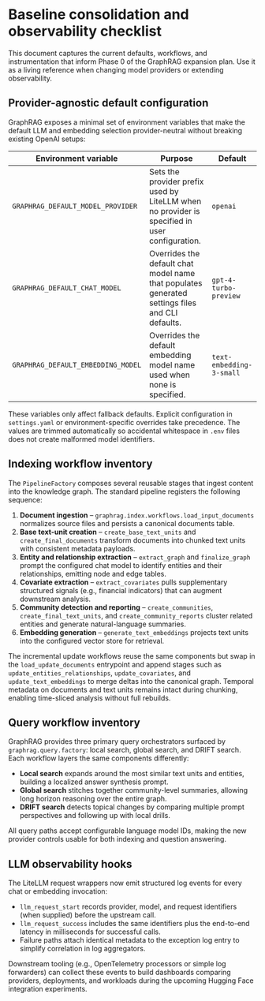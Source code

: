 # Baseline consolidation and observability checklist

This document captures the current defaults, workflows, and instrumentation that
inform Phase 0 of the GraphRAG expansion plan. Use it as a living reference when
changing model providers or extending observability.

## Provider-agnostic default configuration

GraphRAG exposes a minimal set of environment variables that make the default
LLM and embedding selection provider-neutral without breaking existing OpenAI
setups:

| Environment variable | Purpose | Default |
| --- | --- | --- |
| `GRAPHRAG_DEFAULT_MODEL_PROVIDER` | Sets the provider prefix used by LiteLLM when no provider is specified in user configuration. | `openai` |
| `GRAPHRAG_DEFAULT_CHAT_MODEL` | Overrides the default chat model name that populates generated settings files and CLI defaults. | `gpt-4-turbo-preview` |
| `GRAPHRAG_DEFAULT_EMBEDDING_MODEL` | Overrides the default embedding model name used when none is specified. | `text-embedding-3-small` |

These variables only affect fallback defaults. Explicit configuration in
`settings.yaml` or environment-specific overrides take precedence. The values
are trimmed automatically so accidental whitespace in `.env` files does not
create malformed model identifiers.

## Indexing workflow inventory

The `PipelineFactory` composes several reusable stages that ingest content into
the knowledge graph. The standard pipeline registers the following sequence:

1. **Document ingestion** – `graphrag.index.workflows.load_input_documents`
   normalizes source files and persists a canonical documents table.
2. **Base text-unit creation** – `create_base_text_units` and
   `create_final_documents` transform documents into chunked text units with
   consistent metadata payloads.
3. **Entity and relationship extraction** – `extract_graph` and
   `finalize_graph` prompt the configured chat model to identify entities and
   their relationships, emitting node and edge tables.
4. **Covariate extraction** – `extract_covariates` pulls supplementary
   structured signals (e.g., financial indicators) that can augment downstream
   analysis.
5. **Community detection and reporting** – `create_communities`,
   `create_final_text_units`, and `create_community_reports` cluster related
   entities and generate natural-language summaries.
6. **Embedding generation** – `generate_text_embeddings` projects text units
   into the configured vector store for retrieval.

The incremental update workflows reuse the same components but swap in the
`load_update_documents` entrypoint and append stages such as
`update_entities_relationships`, `update_covariates`, and
`update_text_embeddings` to merge deltas into the canonical graph. Temporal
metadata on documents and text units remains intact during chunking, enabling
time-sliced analysis without full rebuilds.

## Query workflow inventory

GraphRAG provides three primary query orchestrators surfaced by
`graphrag.query.factory`: local search, global search, and DRIFT search. Each
workflow layers the same components differently:

- **Local search** expands around the most similar text units and entities,
  building a localized answer synthesis prompt.
- **Global search** stitches together community-level summaries, allowing long
  horizon reasoning over the entire graph.
- **DRIFT search** detects topical changes by comparing multiple prompt
  perspectives and following up with local drills.

All query paths accept configurable language model IDs, making the new provider
controls usable for both indexing and question answering.

## LLM observability hooks

The LiteLLM request wrappers now emit structured log events for every chat or
embedding invocation:

- `llm_request_start` records provider, model, and request identifiers (when
  supplied) before the upstream call.
- `llm_request_success` includes the same identifiers plus the end-to-end latency
  in milliseconds for successful calls.
- Failure paths attach identical metadata to the exception log entry to simplify
  correlation in log aggregators.

Downstream tooling (e.g., OpenTelemetry processors or simple log forwarders)
can collect these events to build dashboards comparing providers, deployments,
and workloads during the upcoming Hugging Face integration experiments.
